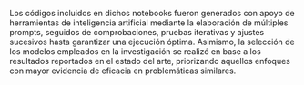 Los códigos incluidos en dichos notebooks fueron generados con apoyo de herramientas de inteligencia artificial mediante la elaboración de múltiples prompts, seguidos de comprobaciones, pruebas iterativas y ajustes sucesivos hasta garantizar una ejecución óptima. Asimismo, la selección de los modelos empleados en la investigación se realizó en base a los resultados reportados en el estado del arte, priorizando aquellos enfoques con mayor evidencia de eficacia en problemáticas similares.
